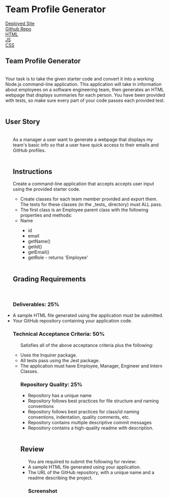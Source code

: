 <h1>Team Profile Generator</h1>

[Deployed Site](https://damianfearon.github.io/Simple-Workday-Planner/)</br>
[Github Repo](https://github.com/damianfearon/Team-Profile-Generator)</br>
[HTML](https://github.com/damianfearon/weather-dashboard/blob/main/index.html)</br>
[JS](https://github.com/damianfearon/weather-dashboard/blob/main/assets/js/script.js)</br>
[CSS](https://github.com/damianfearon/weather-dashboard/blob/main/assets/css/styles.css)</br>


<h2>Team Profile Generator </h2> 
<br> Your task is to take the given starter code and convert it into a working Node.js command-line application. This application will take in information about employees on a software engineering team, then generates an HTML webpage that displays summaries for each person. You have been provided with tests, so make sure every part of your code passes each provided test. </br>
<br>
<h2>User Story</h2>
<ul>
<br> As a manager a user want to generate a webpage that displays my team's basic info so that a user have quick access to their emails and GitHub profiles. </br>

<br>
<h2>Instructions</h2>
Create a command-line application that accepts accepts user input using the provided starter code.
<ul>

<li>Create classes for each team member provided and export them. The tests for these classes (in the _tests_ directory) must ALL pass.
</li>

<li>The first class is an Employee parent class with the following properties and methods:
</li>

<li>Name</li>
<ul>
<li>id
<li>email</li>
<li>getName()</li>
<li>getId()</li>
<li>getEmail()</li>
<li>getRole - returns 'Employee'</li> </ul></br>
</ul>

<h2>Grading Requirements</h2>
 <br>
<h3>Deliverables: 25%</h3>
<li>A sample HTML file generated using the application must be submitted.</li>
<li>Your GitHub repository containing your application code.</li>

<h3>Technical Acceptance Criteria: 50%</h3>

<ul>

Satisfies all of the above acceptance criteria plus the following:

<li>Uses the Inquirer package.</li>
<li>All tests pass using the Jest package.</li>
<li>The application must have Employee, Manager, Engineer and Intern Classes. 

<h3>Repository Quality: 25%</h3>

<ul>

<li>Repository has a unique name</li>

<li>Repository follows best practices for file structure and naming conventions</li>

<li>Repository follows best practices for class/id naming conventions, indentation, quality comments, etc.</li>

<li>Repository contains multiple descriptive commit messages</li>

<li>Repository contains a high-quality readme with description.

</li>
</ul>
<br> 
<h2>Review</h2>
<ul>
You are requiired to submit the following for review:
<li>A sample HTML file generated using your application.</li>
<li>The URL of the GitHub repository, with a unique name and a readme describing the project.</li>



<h3>Screenshot</h3>